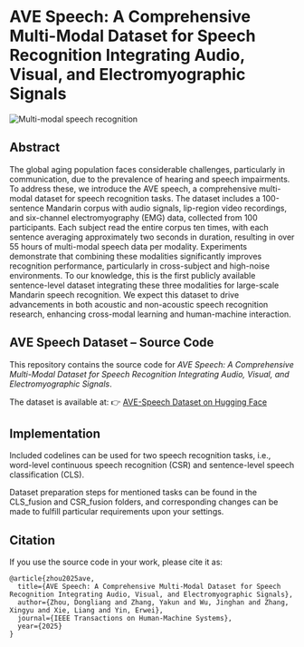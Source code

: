 # AVE Speech: A Comprehensive Multi-Modal Dataset for Speech Recognition Integrating Audio, Visual, and Electromyographic Signals

![Multi-modal speech recognition](figures/multi-modal-speech-recognition.png)

## Abstract

The global aging population faces considerable challenges, particularly in communication, due to the prevalence of hearing and speech impairments. To address these, we introduce the AVE speech, a comprehensive multi-modal dataset for speech recognition tasks. The dataset includes a 100-sentence Mandarin corpus with audio signals, lip-region video recordings, and six-channel electromyography (EMG) data, collected from 100 participants. Each subject read the entire corpus ten times, with each sentence averaging approximately two seconds in duration, resulting in over 55 hours of multi-modal speech data per modality. Experiments demonstrate that combining these modalities significantly improves recognition performance, particularly in cross-subject and high-noise environments. To our knowledge, this is the first publicly available sentence-level dataset integrating these three modalities for large-scale Mandarin speech recognition. We expect this dataset to drive advancements in both acoustic and non-acoustic speech recognition research, enhancing cross-modal learning and human-machine interaction.

## AVE Speech Dataset – Source Code

This repository contains the source code for *AVE Speech: A Comprehensive Multi-Modal Dataset for Speech Recognition Integrating Audio, Visual, and Electromyographic Signals*.

The dataset is available at:
👉 [AVE-Speech Dataset on Hugging Face](https://huggingface.co/datasets/MML-Group/AVE-Speech)

## Implementation
Included codelines can be used for two speech recognition tasks, i.e., word-level continuous speech recognition (CSR) and sentence-level speech classification (CLS). 

Dataset preparation steps for mentioned tasks can be found in the CLS_fusion and CSR_fusion folders, and corresponding changes can be made to fulfill particular requirements upon your settings.  

## Citation
If you use the source code in your work, please cite it as:
```
@article{zhou2025ave,
  title={AVE Speech: A Comprehensive Multi-Modal Dataset for Speech Recognition Integrating Audio, Visual, and Electromyographic Signals},
  author={Zhou, Dongliang and Zhang, Yakun and Wu, Jinghan and Zhang, Xingyu and Xie, Liang and Yin, Erwei},
  journal={IEEE Transactions on Human-Machine Systems},
  year={2025}
}
```

